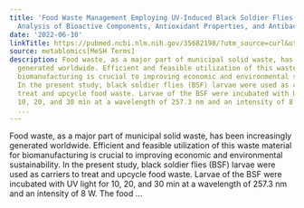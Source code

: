 ```yaml
---
title: 'Food Waste Management Employing UV-Induced Black Soldier Flies: Metabolomic
  Analysis of Bioactive Components, Antioxidant Properties, and Antibacterial Potential'
date: '2022-06-10'
linkTitle: https://pubmed.ncbi.nlm.nih.gov/35682198/?utm_source=curl&utm_medium=rss&utm_campaign=pubmed-2&utm_content=1Zkrxt7ktlCbHBXEV3v65xxSnkSWNsJ1A6Fq3gBniKhGfIUslK&fc=20210907212339&ff=20220614212038&v=2.17.6
source: metablomics[MeSH Terms]
description: Food waste, as a major part of municipal solid waste, has been increasingly
  generated worldwide. Efficient and feasible utilization of this waste material for
  biomanufacturing is crucial to improving economic and environmental sustainability.
  In the present study, black soldier flies (BSF) larvae were used as carriers to
  treat and upcycle food waste. Larvae of the BSF were incubated with UV light for
  10, 20, and 30 min at a wavelength of 257.3 nm and an intensity of 8 W. The food
  ...
---
```

Food waste, as a major part of municipal solid waste, has been increasingly generated worldwide. Efficient and feasible utilization of this waste material for biomanufacturing is crucial to improving economic and environmental sustainability. In the present study, black soldier flies (BSF) larvae were used as carriers to treat and upcycle food waste. Larvae of the BSF were incubated with UV light for 10, 20, and 30 min at a wavelength of 257.3 nm and an intensity of 8 W. The food ...